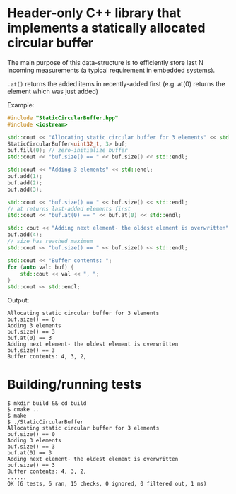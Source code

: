 # Header-only C++ library that implements a statically allocated circular buffer

The main purpose of this data-structure is to efficiently store last N incoming measurements (a typical requirement in 
embedded systems).

`.at()` returns the added items in recently-added first (e.g. at(0) returns the element which was just added)

Example:

```c++
#include "StaticCircularBuffer.hpp"
#include <iostream>

std::cout << "Allocating static circular buffer for 3 elements" << std::endl;
StaticCircularBuffer<uint32_t, 3> buf;
buf.fill(0); // zero-initialize buffer
std::cout << "buf.size() == " << buf.size() << std::endl;

std::cout << "Adding 3 elements" << std::endl;
buf.add(1);
buf.add(2);
buf.add(3);

std::cout << "buf.size() == " << buf.size() << std::endl;
// at returns last-added elements first
std::cout << "buf.at(0) == " << buf.at(0) << std::endl;

std:: cout << "Adding next element- the oldest element is overwritten" << std::endl;
buf.add(4);
// size has reached maximum
std::cout << "buf.size() == " << buf.size() << std::endl;

std::cout << "Buffer contents: ";
for (auto val: buf) {
    std::cout << val << ", ";
}
std::cout << std::endl;
```

Output:
```
Allocating static circular buffer for 3 elements
buf.size() == 0
Adding 3 elements
buf.size() == 3
buf.at(0) == 3
Adding next element- the oldest element is overwritten
buf.size() == 3
Buffer contents: 4, 3, 2,
```

# Building/running tests

```shell
$ mkdir build && cd build
$ cmake ..
$ make
$ ./StaticCircularBuffer
Allocating static circular buffer for 3 elements
buf.size() == 0
Adding 3 elements
buf.size() == 3
buf.at(0) == 3
Adding next element- the oldest element is overwritten
buf.size() == 3
Buffer contents: 4, 3, 2, 
......
OK (6 tests, 6 ran, 15 checks, 0 ignored, 0 filtered out, 1 ms)
```